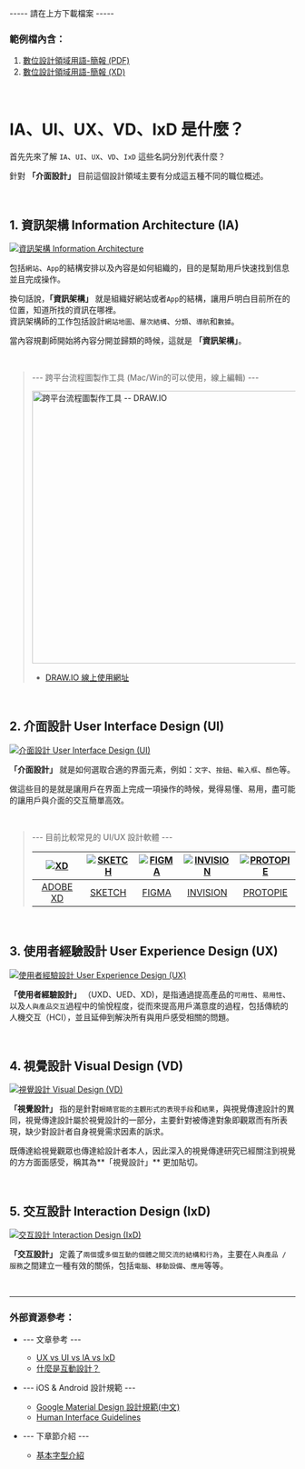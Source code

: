 ----- 請在上方下載檔案 -----

### 範例檔內含：

1.  [數位設計領域用語-簡報 (PDF)](數位設計領域用語介紹.pdf)
2.  [數位設計領域用語-簡報 (XD)](數位設計領域用語介紹.xd)

&nbsp;

# IA、UI、UX、VD、IxD 是什麼？

首先先來了解 `IA`、`UI`、`UX`、`VD`、`IxD` 這些名詞分別代表什麼？  

針對 **「介面設計」** 目前這個設計領域主要有分成這五種不同的職位概述。

&nbsp;

## 1.  資訊架構 Information Architecture (IA)

[<img src="https://raw.githubusercontent.com/Barry028/Ui-Design/master/Unit_1-02--%E5%9F%BA%E6%9C%AC%E5%AD%97%E5%9E%8B%E4%BB%8B%E7%B4%B9/img/img-ia.png" alt="資訊架構 Information Architecture">](#!)

包括`網站`、`App`的結構安排以及內容是如何組織的，目的是幫助用戶快速找到信息並且完成操作。

換句話說，**「資訊架構」** 就是組織好網站或者`App`的結構，讓用戶明白目前所在的位置，知道所找的資訊在哪裡。<br>
資訊架構師的工作包括設計`網站地圖`、`層次結構`、`分類`、`導航`和`數據`。

當內容規劃師開始將內容分開並歸類的時候，這就是 **「資訊架構」**。

&nbsp;

> ---   跨平台流程圖製作工具 (Mac/Win的可以使用，線上編輯)  ---
> 
> [<img width="480" src="https://raw.githubusercontent.com/Barry028/Ui-Design/master/Unit_1-02--%E5%9F%BA%E6%9C%AC%E5%AD%97%E5%9E%8B%E4%BB%8B%E7%B4%B9/img/img-drawio.png" alt="跨平台流程圖製作工具 -- DRAW.IO">](#!)
> 
> * [DRAW.IO 線上使用網址](https://www.draw.io/)

&nbsp;

## 2.  介面設計 User Interface Design (UI)

[<img src="https://raw.githubusercontent.com/Barry028/Ui-Design/master/Unit_1-02--%E5%9F%BA%E6%9C%AC%E5%AD%97%E5%9E%8B%E4%BB%8B%E7%B4%B9/img/img-ui.png" alt="介面設計 User Interface Design (UI)">](#!)

**「介面設計」** 就是如何選取合適的界面元素，例如：`文字`、`按鈕`、`輸入框`、`顏色`等。

做這些目的是就是讓用戶在界面上完成一項操作的時候，覺得易懂、易用，盡可能的讓用戶與介面的交互簡單高效。

&nbsp;

> ---   目前比較常見的 UI/UX 設計軟體  ---
>
> | [<img src="https://raw.githubusercontent.com/Barry028/Ui-Design/master/Unit_1-02--%E5%9F%BA%E6%9C%AC%E5%AD%97%E5%9E%8B%E4%BB%8B%E7%B4%B9/img/logo-xd.svg" alt="XD">](#!) | [<img src="https://raw.githubusercontent.com/Barry028/Ui-Design/master/Unit_1-02--%E5%9F%BA%E6%9C%AC%E5%AD%97%E5%9E%8B%E4%BB%8B%E7%B4%B9/img/logo-sk.svg" alt="SKETCH">](#!) | [<img src="https://raw.githubusercontent.com/Barry028/Ui-Design/master/Unit_1-02--%E5%9F%BA%E6%9C%AC%E5%AD%97%E5%9E%8B%E4%BB%8B%E7%B4%B9/img/logo-figma.svg" alt="FIGMA">](#!) | [<img src="https://raw.githubusercontent.com/Barry028/Ui-Design/master/Unit_1-02--%E5%9F%BA%E6%9C%AC%E5%AD%97%E5%9E%8B%E4%BB%8B%E7%B4%B9/img/logo-invision.svg" alt="INVISION">](#!) | [<img src="https://raw.githubusercontent.com/Barry028/Ui-Design/master/Unit_1-02--%E5%9F%BA%E6%9C%AC%E5%AD%97%E5%9E%8B%E4%BB%8B%E7%B4%B9/img/logo-protopie.svg" alt="PROTOPIE">](#!)|
> | :---: | :---: | :---: | :---: | :---: |
> | [ADOBE XD](https://www.adobe.com/tw/products/xd.html) | [SKETCH](https://www.sketch.com/) | [FIGMA](https://www.figma.com/) | [INVISION](https://www.invisionapp.com/) | [PROTOPIE](http://pxlme.me/veInML62)|

&nbsp;

## 3.  使用者經驗設計 User Experience Design (UX)

[<img src="https://raw.githubusercontent.com/Barry028/Ui-Design/master/Unit_1-02--%E5%9F%BA%E6%9C%AC%E5%AD%97%E5%9E%8B%E4%BB%8B%E7%B4%B9/img/img-ux.png" alt="使用者經驗設計 User Experience Design (UX)">](#!)

**「使用者經驗設計」** （UXD、UED、XD)，是指通過提高產品的`可用性`、`易用性`、以及`人與產品交互`過程中的愉悅程度，從而來提高用戶滿意度的過程，包括傳統的人機交互（HCI），並且延伸到解決所有與用戶感受相關的問題。

&nbsp;

## 4.  視覺設計 Visual  Design (VD)

[<img src="https://raw.githubusercontent.com/Barry028/Ui-Design/master/Unit_1-02--%E5%9F%BA%E6%9C%AC%E5%AD%97%E5%9E%8B%E4%BB%8B%E7%B4%B9/img/img-vd.png" alt="視覺設計 Visual  Design (VD)">](#!)

**「視覺設計」** 指的是針對`眼睛官能的主觀形式的表現手段`和`結果`，與視覺傳達設計的異同，視覺傳達設計屬於視覺設計的一部分，主要針對被傳達對象即觀眾而有所表現，缺少對設計者自身視覺需求因素的訴求。

既傳達給視覺觀眾也傳達給設計者本人，因此深入的視覺傳達研究已經關注到視覺的方方面面感受，稱其為**「視覺設計」** 更加貼切。

&nbsp;

## 5.  交互設計 Interaction Design (IxD)
[<img src="https://raw.githubusercontent.com/Barry028/Ui-Design/master/Unit_1-02--%E5%9F%BA%E6%9C%AC%E5%AD%97%E5%9E%8B%E4%BB%8B%E7%B4%B9/img/img-ixd.png" alt="交互設計 Interaction Design (IxD)">](#!)

**「交互設計」** 定義了`兩個`或`多個互動的個體之間交流的結構和行為`，主要在`人與產品 / 服務`之間建立一種有效的關係，包括`電腦`、`移動設備`、`應用`等等。

&nbsp;

---

### 外部資源參考：

* --- 文章參考 ---
    * [UX vs UI vs IA vs IxD](https://uxplanet.org/ux-vs-ui-vs-ia-vs-ixd-4-confusing-digital-design-terms-defined-1ae2f82418c7)
    * [什麼是互動設計？](https://blog.akanelee.me/posts/166419-an-introduction-to-interaction-design/)

* --- iOS & Android 設計規範 ---
    * [Google Material Design 設計規範(中文)](https://wcc723.gitbooks.io/google_design_translate/material-design-introduction.html)
    * [Human Interface Guidelines](https://developer.apple.com/design/human-interface-guidelines/)

* --- 下章節介紹 ---
    * [基本字型介紹](https://github.com/Barry028/Ui-Design/tree/master/Unit_1-02--%E5%9F%BA%E6%9C%AC%E5%AD%97%E5%9E%8B%E4%BB%8B%E7%B4%B9 "基本字型介紹")





